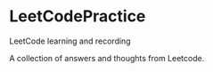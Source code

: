 # LeetCodePractice
LeetCode learning and recording 

A collection of answers and thoughts from Leetcode.
